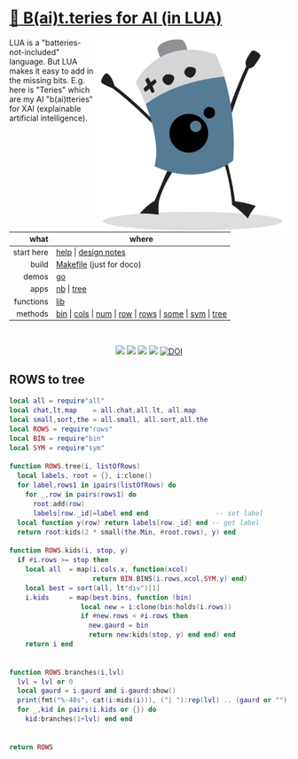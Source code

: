 # [:high_brightness: B(ai)t.teries for AI (in LUA)](all.md)

<a href="all.md"><img align=right width=350 src="bat2.png"></a>

LUA is a "batteries-not-included" language.   But LUA makes it easy to add in the missing bits.
E.g. here is "Teries" which are my AI  "b(ai)tteries" for XAI (explainable artificial intelligence).   


|       what | where                                                                                                         |
|-----------:|---------------------------------------------------------------------------------------------------------------|
| start here | [help](all.md) &vert;  [design notes](design.md)     |                                                                 |
|      build | [Makefile](https://github.com/timm/shortr/blob/master/etc/src/Makefile) (just for doco)                       |
|      demos | [go](go.md)                                                                                                   |
|       apps | [nb](nb.md) &vert; [tree](tree.md)                                                                                |
|  functions | [lib](lib.md)                                                                                                 |
|    methods | [bin](bin.md) &vert; [cols](cols.md) &vert; [num](num.md) &vert; [row](row.md) &vert; [rows](rows.md) &vert; [some](some.md) &vert; [sym](sym.md) &vert; [tree](tree.md) |

<br clear=all>
<p align=center>
<a href=".."><img src="https://img.shields.io/badge/Lua-%232C2D72.svg?logo=lua&logoColor=white"></a>
<a href=".."><img src="https://img.shields.io/badge/checked--by-syntastic-yellow?logo=Checkmarx&logoColor=white"></a>
<a href="https://github.com/timm/shortr/actions/workflows/tests.yml"><img src="https://github.com/timm/shortr/actions/workflows/tests.yml/badge.svg"></a>
<a href="https://opensource.org/licenses/BSD-2-Clause"><img  src="https://img.shields.io/badge/License-BSD%202--Clause-orange.svg?logo=opensourceinitiative&logoColor=white"></a>
<a href="https://zenodo.org/badge/latestdoi/206205826"> <img  src="https://zenodo.org/badge/206205826.svg" alt="DOI"></a> 
</p>

## ROWS to tree



```lua
local all = require"all"
local chat,lt,map    = all.chat,all.lt, all.map
local small,sort,the = all.small, all.sort,all.the
local ROWS = require"rows"
local BIN = require"bin"
local SYM = require"sym"

function ROWS.tree(i, listOfRows)
  local labels, root = {}, i:clone()
  for label,rows1 in ipairs(listOfRows) do
    for _,row in pairs(rows1) do
      root:add(row)
      labels[row._id]=label end end                 -- set label
  local function y(row) return labels[row._id] end -- get label
  return root:kids(2 * small(the.Min, #root.rows), y) end

function ROWS.kids(i, stop, y)
  if #i.rows >= stop then
    local all  = map(i.cols.x, function(xcol) 
                     return BIN.BINS(i.rows,xcol,SYM,y) end) 
    local best = sort(all, lt"div")[1]
    i.kids     = map(best.bins, function (bin)
                  local new = i:clone(bin:holds(i.rows))
                  if #new.rows < #i.rows then
                    new.gaurd = bin
                    return new:kids(stop, y) end end) end
    return i end


function ROWS.branches(i,lvl)
  lvl = lvl or 0
  local gaurd = i.gaurd and i.gaurd:show()
  print(fmt("%-40s", cat(i:mids(i))), ("| "):rep(lvl) .. (gaurd or ""))
  for _,kid in pairs(i.kids or {}) do 
    kid:branches(1+lvl) end end
  

return ROWS
```



